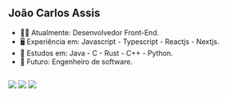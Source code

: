 ## João Carlos Assis

- 👨‍💻 Atualmente: Desenvolvedor Front-End.
- 🖥️ Experiência em: Javascript - Typescript - Reactjs - Nextjs.
- 👀 Estudos em: Java - C - Rust - C++ - Python.
- 🌱 Futuro: Engenheiro de software.
##

<div>
  <a href="https://www.instagram.com/joao.c.assis/" target="_blank"><img src="https://img.shields.io/badge/-Instagram-%23E4405F?style=for-the-badge&logo=instagram&logoColor=white" target="_blank"></a>
  <a href = "mailto:carlos.rocha.assis@gmail.com"><img src="https://img.shields.io/badge/-Gmail-%23333?style=for-the-badge&logo=gmail&logoColor=white" target="_blank"></a>
  <a href="https://www.linkedin.com/in/jo%C3%A3o-carlos-assis/" target="_blank"><img src="https://img.shields.io/badge/-LinkedIn-%230077B5?style=for-the-badge&logo=linkedin&logoColor=white" target="_blank"></a> 
</div>





